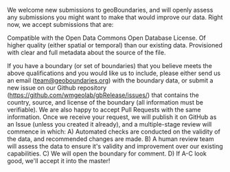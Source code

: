 We welcome new submissions to geoBoundaries, and will openly assess any submissions you might want to make that would improve our data. Right now, we accept submissions that are:

Compatible with the Open Data Commons Open Database License.
Of higher quality (either spatial or temporal) than our existing data.
Provisioned with clear and full metadata about the source of the file.

If you have a boundary (or set of boundaries) that you believe meets the above qualifications and you would like us to include, please either send us an email (team@geoboundaries.org) with the boundary data, or submit a new issue on our Github repository (https://github.com/wmgeolab/gbRelease/issues/) that contains the country, source, and license of the boundary (all information must be verifiable). We are also happy to accept Pull Requests with the same information. Once we receive your request, we will publish it on GitHub as an Issue (unless you created it already), and a multiple-stage review will commence in which:
A) Automated checks are conducted on the validity of the data, and recommended changes are made.
B) A human review team will assess the data to ensure it's validity and improvement over our existing capabilities.
C) We will open the boundary for comment.
D) If A-C look good, we'll accept it into the master!
